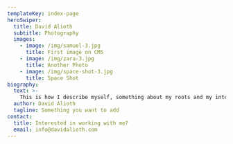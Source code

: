 ```yaml
---
templateKey: index-page
heroSwiper:
  title: David Alioth
  subtitle: Photography
  images:
    - image: /img/samuel-3.jpg
      title: First image on CMS
    - image: /img/zara-3.jpg
      title: Another Photo
    - image: /img/space-shot-3.jpg
      title: Space Shot
biography:
  text: >-
    This is how I describe myself, something about my roots and my intentions. I focus on this and that and my passion is this and that. A short nice text that describes people need to know about me as photographer.
  author: David Alioth
  tagline: Something you want to add
contact:
  title: Interested in working with me?
  email: info@davidalioth.com
---
```

